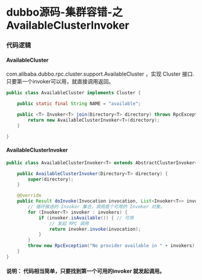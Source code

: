 # dubbo源码-集群容错-之AvailableClusterInvoker

### 代码逻辑

#### AvailableCluster
com.alibaba.dubbo.rpc.cluster.support.AvailableCluster ，实现 Cluster 接口.
只要第一个invoker可以用，就直接调用返回。

```java
public class AvailableCluster implements Cluster {

    public static final String NAME = "available";

    public <T> Invoker<T> join(Directory<T> directory) throws RpcException {
        return new AvailableClusterInvoker<T>(directory);
    }

}
```

#### AvailableClusterInvoker
```java
public class AvailableClusterInvoker<T> extends AbstractClusterInvoker<T> {

    public AvailableClusterInvoker(Directory<T> directory) {
        super(directory);
    }

    @Override
    public Result doInvoke(Invocation invocation, List<Invoker<T>> invokers, LoadBalance loadbalance) throws RpcException {
        // 循环候选的 Invoker 集合，调用首个可用的 Invoker 对象。
        for (Invoker<T> invoker : invokers) {
            if (invoker.isAvailable()) { // 可用
                // 发起 RPC 调用
                return invoker.invoke(invocation);
            }
        }
        throw new RpcException("No provider available in " + invokers);
    }
}
```
#### 说明： 代码相当简单，只要找到第一个可用的invoker 就发起调用。
